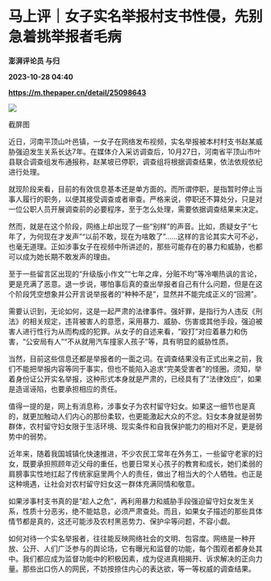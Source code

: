 # 马上评｜女子实名举报村支书性侵，先别急着挑举报者毛病
**澎湃评论员 与归**

**2023-10-28 04:40**

**https://m.thepaper.cn/detail/25098643**

![](https://imagecloud.thepaper.cn/thepaper/image/276/31/972.jpg)

截屏图

近日，河南平顶山叶邑镇，一女子在网络发布视频，实名举报被本村村支书赵某威胁强迫发生关系长达7年。在媒体介入采访调查后，10月27日，河南省平顶山市叶县联合调查组发布通报称，赵某坡已停职，调查组将根据调查结果，依法依规依纪进行处理。

就现阶段来看，目前的有效信息基本还是单方面的。而所谓停职，是指暂时停止当事人履行的职务，以便其接受调查或者审查。严格来说，停职还不算处分，只是对一位公职人员开展调查前的必要程序，至于怎么处理，需要依据调查结果来决定。

然而，就是在这个阶段，网络上却出现了一些“别样”的声音。比如，质疑女子“七年了，为何现在才发声”“以前不敢，现在为啥敢了”……这样的言论其实大可不必，也毫无道理。正如涉事女子在视频中所讲述的，那些可能存在的暴力和威胁，也都可以成为她长期不敢发声的理由。

至于一些留言区出现的“升级版小作文”“七年之痒，分赃不均”等冷嘲热讽的言论，更是充满了恶意。退一步说，哪怕事后真的查出举报者自己有什么问题，但是在这个阶段凭空想象并公开言说举报者的“种种不是”，显然并不能完成正义的“回溯”。

需要认识到，无论如何，这是一起严肃的法律事件。强奸罪，是指行为人违反《刑法》的相关规定，违背被害人的意愿，采用暴力、威胁、伤害或其他手段，强迫被害人进行性行为从而构成的犯罪。从女子的自述来看，“殴打”对应着暴力和伤害，“公安局有人”“不从就用汽车撞家人孩子”等，具有明显的威胁性质。

当然，目前这些信息还都是举报者的一面之词。在调查结果没有正式出来之前，我们不能把举报内容等同于事实，但也不能陷入追求“完美受害者”的怪圈。须知，举着身份证公开实名举报，这种形式本身就是严肃的，已经具有了“法律效应”，如果是造谣诬陷，也要承担相应的责任。

值得一提的是，网上有消息称，涉事女子为农村留守妇女。如果这一细节也是真的，就更加触动人们内心的那份柔软，也更能激起大众的不忿。妇女本身就是弱势群体，农村留守妇女限于生活环境、现实条件和自我保护能力的相对不足，更是弱势中的弱势。

近年来，随着我国城镇化快速推进，不少农民工常年在外务工，一些留守老家的妇女，既要承担照顾年迈父母的重任，也要日常关心孩子的教育和成长，她们柔弱的肩膀事实性地扛起了传统家庭里两个人的责任，做出了相当大的个人牺牲。也正是这种境遇，让社会对农村留守妇女这一群体充满同情和敬意。

如果涉事村支书真的是“趁人之危”，再利用暴力和威胁手段强迫留守妇女发生关系，性质十分恶劣，绝不能姑息，必须严肃查处。而且，如果女子描述的那些具体情节都是真的，这还可能涉及农村黑恶势力、保护伞等问题，不容小觑。

如何对待一个实名举报者，往往能反映网络社会的文明、包容度。网络是一种开放、公开、人们广泛参与的舆论场，它有曝光和监督的功能，每个围观者都身处其中。我们都应成为监督功能中的积极因素，成为促进真相揭开、诉求解决的正向力量。那些出口伤人的网民，不妨按捺住内心的表达欲，等一等权威的调查结果。